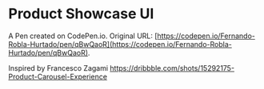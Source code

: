 # Product Showcase UI

A Pen created on CodePen.io. Original URL: [https://codepen.io/Fernando-Robla-Hurtado/pen/qBwQaoR](https://codepen.io/Fernando-Robla-Hurtado/pen/qBwQaoR).

Inspired by Francesco Zagami
https://dribbble.com/shots/15292175-Product-Carousel-Experience

